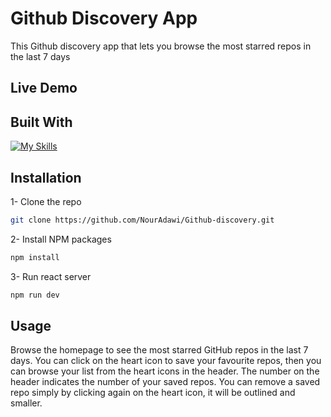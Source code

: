 # Github Discovery App

This Github discovery app that lets you browse the most starred repos in the last 7 days
## Live Demo



## Built With

[![My Skills](https://skillicons.dev/icons?i=vite,typescript,mui&theme=dark)](https://skillicons.dev)

## Installation

1- Clone the repo

```bash
git clone https://github.com/NourAdawi/Github-discovery.git
```

2- Install NPM packages

```bash
npm install
```

3- Run react server

```bash
npm run dev
```

## Usage

Browse the homepage to see the most starred GitHub repos in the last 7 days. You can click on the heart icon to save your favourite repos, then you can browse your list from the heart icons in the header.
The number on the header indicates the number of your saved repos.
You can remove a saved repo simply by clicking again on the heart icon, it will be outlined and smaller.
